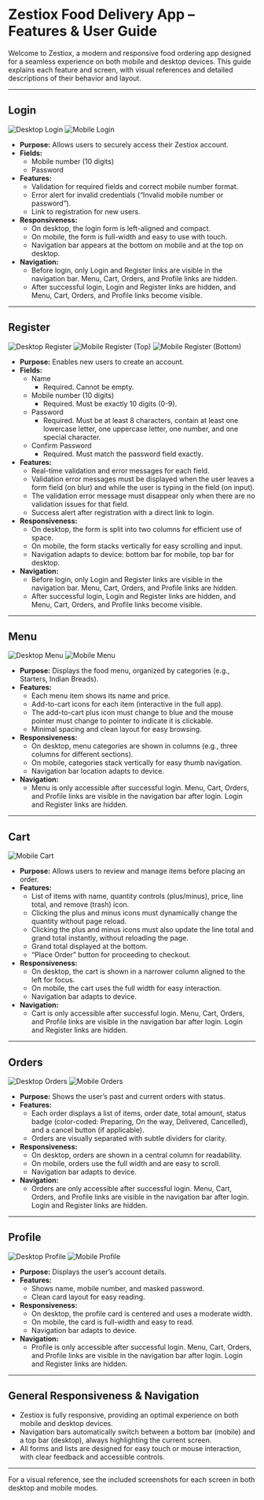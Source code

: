 # Zestiox Food Delivery App – Features & User Guide

Welcome to Zestiox, a modern and responsive food ordering app designed for a seamless experience on both mobile and desktop devices. This guide explains each feature and screen, with visual references and detailed descriptions of their behavior and layout.

---

## Login

![Desktop Login](desktop-login.png)
![Mobile Login](mobile-login.png)

- **Purpose:** Allows users to securely access their Zestiox account.
- **Fields:**
  - Mobile number (10 digits)
  - Password
- **Features:**
  - Validation for required fields and correct mobile number format.
  - Error alert for invalid credentials (“Invalid mobile number or password”).
  - Link to registration for new users.
- **Responsiveness:**
  - On desktop, the login form is left-aligned and compact.
  - On mobile, the form is full-width and easy to use with touch.
  - Navigation bar appears at the bottom on mobile and at the top on desktop.
- **Navigation:**
  - Before login, only Login and Register links are visible in the navigation bar. Menu, Cart, Orders, and Profile links are hidden.
  - After successful login, Login and Register links are hidden, and Menu, Cart, Orders, and Profile links become visible.

---

## Register

![Desktop Register](desktop-register.png)
![Mobile Register (Top)](mobile-registration-top.png)
![Mobile Register (Bottom)](mobile-registration-bottom.png)

- **Purpose:** Enables new users to create an account.
- **Fields:**
  - Name  
    - Required. Cannot be empty.
  - Mobile number (10 digits)  
    - Required. Must be exactly 10 digits (0-9).
  - Password  
    - Required. Must be at least 8 characters, contain at least one lowercase letter, one uppercase letter, one number, and one special character.
  - Confirm Password  
    - Required. Must match the password field exactly.
- **Features:**
  - Real-time validation and error messages for each field.
  - Validation error messages must be displayed when the user leaves a form field (on blur) and while the user is typing in the field (on input).
  - The validation error message must disappear only when there are no validation issues for that field.
  - Success alert after registration with a direct link to login.
- **Responsiveness:**
  - On desktop, the form is split into two columns for efficient use of space.
  - On mobile, the form stacks vertically for easy scrolling and input.
  - Navigation adapts to device: bottom bar for mobile, top bar for desktop.
- **Navigation:**
  - Before login, only Login and Register links are visible in the navigation bar. Menu, Cart, Orders, and Profile links are hidden.
  - After successful login, Login and Register links are hidden, and Menu, Cart, Orders, and Profile links become visible.

---

## Menu

![Desktop Menu](desktop-menu.png)
![Mobile Menu](mobile-menu.png)

- **Purpose:** Displays the food menu, organized by categories (e.g., Starters, Indian Breads).
- **Features:**
  - Each menu item shows its name and price.
  - Add-to-cart icons for each item (interactive in the full app).
  - The add-to-cart plus icon must change to blue and the mouse pointer must change to pointer to indicate it is clickable.
  - Minimal spacing and clean layout for easy browsing.
- **Responsiveness:**
  - On desktop, menu categories are shown in columns (e.g., three columns for different sections).
  - On mobile, categories stack vertically for easy thumb navigation.
  - Navigation bar location adapts to device.
- **Navigation:**
  - Menu is only accessible after successful login. Menu, Cart, Orders, and Profile links are visible in the navigation bar after login. Login and Register links are hidden.

---

## Cart

![Mobile Cart](mobile-cart.png)

- **Purpose:** Allows users to review and manage items before placing an order.
- **Features:**
  - List of items with name, quantity controls (plus/minus), price, line total, and remove (trash) icon.
  - Clicking the plus and minus icons must dynamically change the quantity without page reload.
  - Clicking the plus and minus icons must also update the line total and grand total instantly, without reloading the page.
  - Grand total displayed at the bottom.
  - “Place Order” button for proceeding to checkout.
- **Responsiveness:**
  - On desktop, the cart is shown in a narrower column aligned to the left for focus.
  - On mobile, the cart uses the full width for easy interaction.
  - Navigation bar adapts to device.
- **Navigation:**
  - Cart is only accessible after successful login. Menu, Cart, Orders, and Profile links are visible in the navigation bar after login. Login and Register links are hidden.

---

## Orders

![Desktop Orders](desktop-orders.png)
![Mobile Orders](mobile-orders.png)

- **Purpose:** Shows the user’s past and current orders with status.
- **Features:**
  - Each order displays a list of items, order date, total amount, status badge (color-coded: Preparing, On the way, Delivered, Cancelled), and a cancel button (if applicable).
  - Orders are visually separated with subtle dividers for clarity.
- **Responsiveness:**
  - On desktop, orders are shown in a central column for readability.
  - On mobile, orders use the full width and are easy to scroll.
  - Navigation bar adapts to device.
- **Navigation:**
  - Orders are only accessible after successful login. Menu, Cart, Orders, and Profile links are visible in the navigation bar after login. Login and Register links are hidden.

---

## Profile

![Desktop Profile](desktop-profile.png)
![Mobile Profile](mobile-profile.png)

- **Purpose:** Displays the user’s account details.
- **Features:**
  - Shows name, mobile number, and masked password.
  - Clean card layout for easy reading.
- **Responsiveness:**
  - On desktop, the profile card is centered and uses a moderate width.
  - On mobile, the card is full-width and easy to read.
  - Navigation bar adapts to device.
- **Navigation:**
  - Profile is only accessible after successful login. Menu, Cart, Orders, and Profile links are visible in the navigation bar after login. Login and Register links are hidden.

---

## General Responsiveness & Navigation

- Zestiox is fully responsive, providing an optimal experience on both mobile and desktop devices.
- Navigation bars automatically switch between a bottom bar (mobile) and a top bar (desktop), always highlighting the current screen.
- All forms and lists are designed for easy touch or mouse interaction, with clear feedback and accessible controls.

---

For a visual reference, see the included screenshots for each screen in both desktop and mobile modes.
